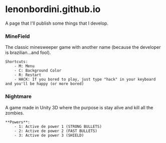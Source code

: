 # lenonbordini.github.io

A page that I'll publish some things that I develop.

### MineField
    
The classic minesweeper game with another name (because the developer is brazilian...and fool).
    
    Shortcuts:
        - M: Menu
    	- C: Background Color
    	- R: Restart
    	- HACK: If you bored to play, just type "hack" in your keyboard and you'll be happy (or more bored)

### Nightmare

A game made in Unity 3D where the purpose is stay alive and kill all the zombies.
    
    **Powers**:
        - 1: Active de power 1 (STRONG BULLETS)
        - 2: Active de power 2 (FAST BULLETS)
        - 3: Active de power 3 (SHIELD)
